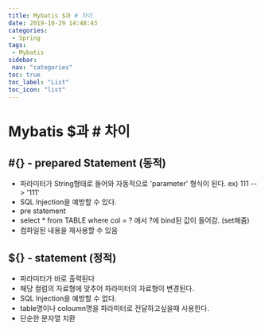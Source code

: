 ```yaml
---
title: Mybatis $과 # 차이
date: 2019-10-29 14:48:43
categories: 
 - Spring
tags: 
 - Mybatis
sidebar:
 nav: "categories"
toc: true
toc_label: "List"
toc_icon: "list"
---
```


# Mybatis $과 # 차이

## #{} - prepared Statement (동적)
- 파라미터가 String형태로 들어와 자동적으로 'parameter' 형식이 된다.  ex) 111 --> '111'
- SQL Injection을 예방할 수 있다. 
- pre statement
- select * from TABLE where col = ? 에서 ?에 bind된 값이 들어감. (set해줌)
- 컴파일된 내용을 재사용할 수 있음

## ${} - statement (정적)
- 파라미터가 바로 출력된다
- 해당 컬럼의 자료형에 맞추어 파라미터의 자료형이 변경된다.
- SQL Injection을 예방할 수 없다.
- table명이나 coloumn명을 파라미터로 전달하고싶을때 사용한다.
- 단순한 문자열 치환